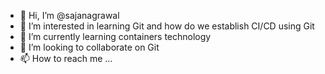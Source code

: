 - 👋 Hi, I’m @sajanagrawal
- 👀 I’m interested in learning Git and how do we establish CI/CD using Git
- 🌱 I’m currently learning containers technology
- 💞️ I’m looking to collaborate on Git 
- 📫 How to reach me ...

<!---
sajanagrawal/sajanagrawal is a ✨ special ✨ repository because its `README.md` (this file) appears on your GitHub profile.
You can click the Preview link to take a look at your changes.
--->

